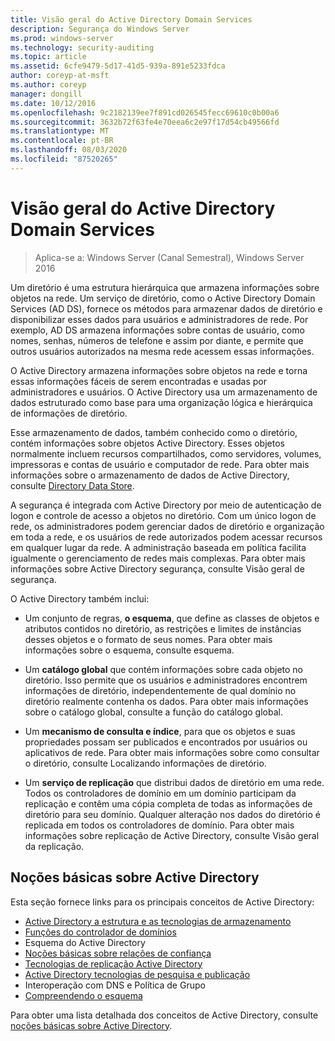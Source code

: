 ```yaml
---
title: Visão geral do Active Directory Domain Services
description: Segurança do Windows Server
ms.prod: windows-server
ms.technology: security-auditing
ms.topic: article
ms.assetid: 6cfe9479-5d17-41d5-939a-891e5233fdca
author: coreyp-at-msft
ms.author: coreyp
manager: dongill
ms.date: 10/12/2016
ms.openlocfilehash: 9c2182139ee7f891cd026545fecc69610c0b00a6
ms.sourcegitcommit: 3632b72f63fe4e70eea6c2e97f17d54cb49566fd
ms.translationtype: MT
ms.contentlocale: pt-BR
ms.lasthandoff: 08/03/2020
ms.locfileid: "87520265"
---
```

# <a name="overview-of-active-directory-domain-services"></a>Visão geral do Active Directory Domain Services

>Aplica-se a: Windows Server (Canal Semestral), Windows Server 2016

Um diretório é uma estrutura hierárquica que armazena informações sobre objetos na rede. Um serviço de diretório, como o Active Directory Domain Services (AD DS), fornece os métodos para armazenar dados de diretório e disponibilizar esses dados para usuários e administradores de rede. Por exemplo, AD DS armazena informações sobre contas de usuário, como nomes, senhas, números de telefone e assim por diante, e permite que outros usuários autorizados na mesma rede acessem essas informações.

O Active Directory armazena informações sobre objetos na rede e torna essas informações fáceis de serem encontradas e usadas por administradores e usuários. O Active Directory usa um armazenamento de dados estruturado como base para uma organização lógica e hierárquica de informações de diretório.

Esse armazenamento de dados, também conhecido como o diretório, contém informações sobre objetos Active Directory. Esses objetos normalmente incluem recursos compartilhados, como servidores, volumes, impressoras e contas de usuário e computador de rede. Para obter mais informações sobre o armazenamento de dados de Active Directory, consulte [Directory Data Store](https://technet.microsoft.com/library/cc736627(v=ws.10).aspx).

A segurança é integrada com Active Directory por meio de autenticação de logon e controle de acesso a objetos no diretório. Com um único logon de rede, os administradores podem gerenciar dados de diretório e organização em toda a rede, e os usuários de rede autorizados podem acessar recursos em qualquer lugar da rede. A administração baseada em política facilita igualmente o gerenciamento de redes mais complexas. Para obter mais informações sobre Active Directory segurança, consulte Visão geral de segurança.

O Active Directory também inclui:
* Um conjunto de regras, **o esquema**, que define as classes de objetos e atributos contidos no diretório, as restrições e limites de instâncias desses objetos e o formato de seus nomes. Para obter mais informações sobre o esquema, consulte esquema.


* Um **catálogo global** que contém informações sobre cada objeto no diretório. Isso permite que os usuários e administradores encontrem informações de diretório, independentemente de qual domínio no diretório realmente contenha os dados. Para obter mais informações sobre o catálogo global, consulte a função do catálogo global.


* Um **mecanismo de consulta e índice**, para que os objetos e suas propriedades possam ser publicados e encontrados por usuários ou aplicativos de rede. Para obter mais informações sobre como consultar o diretório, consulte Localizando informações de diretório.


* Um **serviço de replicação** que distribui dados de diretório em uma rede. Todos os controladores de domínio em um domínio participam da replicação e contêm uma cópia completa de todas as informações de diretório para seu domínio. Qualquer alteração nos dados do diretório é replicada em todos os controladores de domínio. Para obter mais informações sobre replicação de Active Directory, consulte Visão geral da replicação.

## <a name="understanding-active-directory"></a>Noções básicas sobre Active Directory
 Esta seção fornece links para os principais conceitos de Active Directory:

* [Active Directory a estrutura e as tecnologias de armazenamento](https://technet.microsoft.com/library/cc759186(v=ws.10).aspx)
* [Funções do controlador de domínios](https://technet.microsoft.com/library/cc786438(v=ws.10).aspx)
* Esquema do Active Directory
* [Noções básicas sobre relações de confiança](https://technet.microsoft.com/library/cc771294(v=ws.10).aspx)
* [Tecnologias de replicação Active Directory](https://technet.microsoft.com/library/cc786438(v=ws.10).aspx)
* [Active Directory tecnologias de pesquisa e publicação](https://technet.microsoft.com/library/cc775686(v=ws.10).aspx)
* Interoperação com DNS e Política de Grupo
* [Compreendendo o esquema](https://technet.microsoft.com/library/cc759402(v=ws.10).aspx)

Para obter uma lista detalhada dos conceitos de Active Directory, consulte [noções básicas sobre Active Directory](https://technet.microsoft.com/library/cc781408(v=ws.10).aspx).

